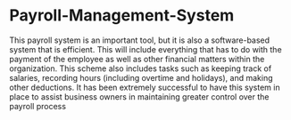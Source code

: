 # Payroll-Management-System
This payroll system is an important tool, but it is also a software-based system that is efficient. This will  include everything that has to do with the payment of the employee as well as other financial matters within the  organization. This scheme also includes tasks such as keeping track of salaries, recording hours  (including overtime and holidays), and making other deductions. It has been extremely successful to have this system in place to assist business owners in maintaining greater control over the payroll process
